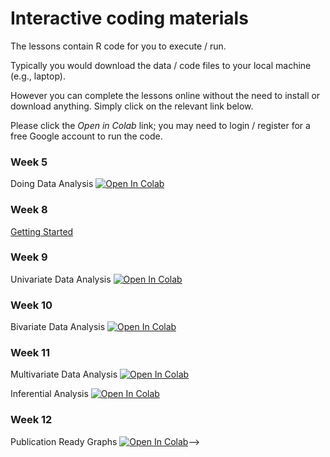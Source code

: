 # Interactive coding materials

The lessons contain R code for you to execute / run.

Typically you would download the data / code files to your local machine (e.g., laptop).

However you can complete the lessons online without the need to install or download anything. Simply click on the relevant link below.

Please click the *Open in Colab* link; you may need to login / register for a free Google account to run the code.


### Week 5

Doing Data Analysis [![Open In Colab](https://colab.research.google.com/assets/colab-badge.svg)](https://colab.research.google.com/github/DiarmuidM/data-analysis-for-the-social-sciences-2023/blob/main/lessons/dass-week-5-doing-data-analysis.ipynb)

### Week 8

[Getting Started](https://github.com/DiarmuidM/data-analysis-for-the-social-sciences-2023/blob/main/lessons/dass-week-8-getting-started.ipynb)

### Week 9

Univariate Data Analysis [![Open In Colab](https://colab.research.google.com/assets/colab-badge.svg)](https://colab.research.google.com/github/DiarmuidM/data-analysis-for-the-social-sciences-2023/blob/main/lessons/dass-week-9-univariate-analysis.ipynb)

### Week 10

Bivariate Data Analysis [![Open In Colab](https://colab.research.google.com/assets/colab-badge.svg)](https://colab.research.google.com/github/DiarmuidM/data-analysis-for-the-social-sciences-2023/blob/main/lessons/dass-week-10-bivariate-analysis.ipynb)

### Week 11

Multivariate Data Analysis [![Open In Colab](https://colab.research.google.com/assets/colab-badge.svg)](https://colab.research.google.com/github/DiarmuidM/data-analysis-for-the-social-sciences-2023/blob/main/lessons/dass-week-11-multivariate-analysis.ipynb)

Inferential Analysis [![Open In Colab](https://colab.research.google.com/assets/colab-badge.svg)](https://colab.research.google.com/github/DiarmuidM/data-analysis-for-the-social-sciences-2023/blob/main/lessons/dass-week-11-inferential-analysis.ipynb)

### Week 12

Publication Ready Graphs [![Open In Colab](https://colab.research.google.com/assets/colab-badge.svg)](https://colab.research.google.com/github/DiarmuidM/data-analysis-for-the-social-sciences-2023/blob/main/lessons/dass-week-12-publication-ready-graphs.ipynb)-->